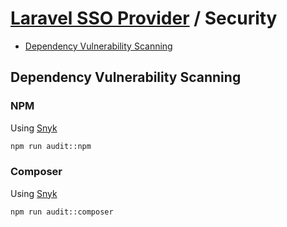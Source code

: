 # [Laravel SSO Provider](./README.md) / Security

-   [Dependency Vulnerability Scanning](#dependency-vulnerability-scanning)

## Dependency Vulnerability Scanning

### NPM

Using [Snyk](https://snyk.io/)

```bash
npm run audit::npm
```

### Composer

Using [Snyk](https://snyk.io/)

```bash
npm run audit::composer
```
